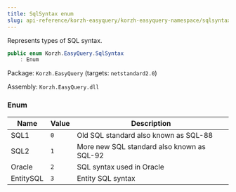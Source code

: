 ```yaml
---
title: SqlSyntax enum
slug: api-reference/korzh-easyquery/korzh-easyquery-namespace/sqlsyntax-enum
---
```


Represents types of SQL syntax.
```csharp
public enum Korzh.EasyQuery.SqlSyntax
    : Enum

```
Package: `Korzh.EasyQuery` (targets: `netstandard2.0`)

Assembly: `Korzh.EasyQuery.dll`

### Enum

| Name | Value | Description | 
| --- | --- | --- | 
| SQL1 | `0` | Old SQL standard also known as SQL-88 | 
| SQL2 | `1` | More new SQL standard also known as SQL-92 | 
| Oracle | `2` | SQL syntax used in Oracle | 
| EntitySQL | `3` | Entity SQL syntax |